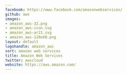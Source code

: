 ```yaml
---
facebook: https://www.facebook.com/amazonwebservices/
github: aws
images:
- amazon_aws-32.png
- amazon_aws-icon.svg
- amazon_aws-ar21.svg
- amazon_aws-120x60.png
layout: default
logohandle: amazon_aws
sort: amazon web services
title: Amazon Web Services
twitter: awscloud
website: https://aws.amazon.com/
---
```

